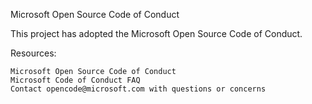 Microsoft Open Source Code of Conduct

This project has adopted the Microsoft Open Source Code of Conduct.

Resources:

    Microsoft Open Source Code of Conduct
    Microsoft Code of Conduct FAQ
    Contact opencode@microsoft.com with questions or concerns
